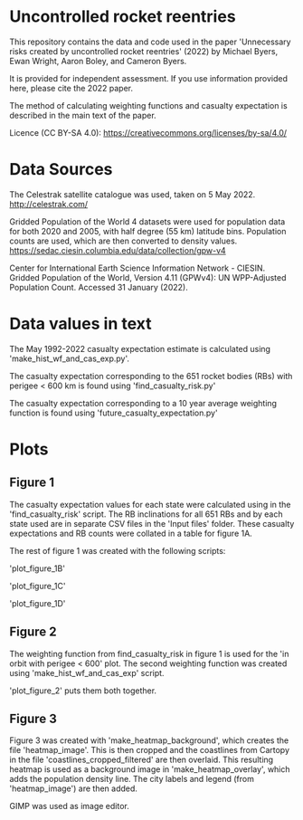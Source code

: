 # Uncontrolled rocket reentries

This repository contains the data and code used in the paper 'Unnecessary risks created by uncontrolled rocket reentries' (2022) by Michael Byers, Ewan Wright, Aaron Boley, and Cameron Byers.

It is provided for independent assessment. If you use information provided here, please cite the 2022 paper.

The method of calculating weighting functions and casualty expectation is described in the main text of the paper.

Licence (CC BY-SA 4.0): https://creativecommons.org/licenses/by-sa/4.0/

# Data Sources

The Celestrak satellite catalogue was used, taken on 5 May 2022. http://celestrak.com/

Gridded Population of the World 4 datasets were used for population data for both 2020 and 2005, with half degree (55 km) latitude bins. Population counts are used, which are then converted to density values. https://sedac.ciesin.columbia.edu/data/collection/gpw-v4

Center for International Earth Science Information Network - CIESIN. Gridded Population of the World, Version 4.11 (GPWv4): UN WPP-Adjusted Population Count. Accessed 31 January (2022).

# Data values in text

The May 1992-2022 casualty expectation estimate is calculated using 'make_hist_wf_and_cas_exp.py'.

The casualty expectation corresponding to the 651 rocket bodies (RBs) with perigee < 600 km is found using 'find_casualty_risk.py'

The casualty expectation corresponding to a 10 year average weighting function is found using 'future_casualty_expectation.py'

# Plots

## Figure 1

The casualty expectation values for each state were calculated using in the 'find_casualty_risk' script. The RB inclinations for all 651 RBs and by each state used are in separate CSV files in the 'Input files' folder. These casualty expectations and RB counts were collated in a table for figure 1A.

The rest of figure 1 was created with the following scripts:

'plot_figure_1B'

'plot_figure_1C'

'plot_figure_1D'

## Figure 2

The weighting function from find_casualty_risk in figure 1 is used for the 'in orbit with perigee < 600' plot. The second weighting function was created using 'make_hist_wf_and_cas_exp' script.

'plot_figure_2' puts them both together.

## Figure 3

Figure 3 was created with 'make_heatmap_background',  which creates the file 'heatmap_image'. This is then cropped and the coastlines from Cartopy in the file 'coastlines_cropped_filtered' are then overlaid. This resulting heatmap is used as a background image in 'make_heatmap_overlay', which adds the population density line. The city labels and legend (from 'heatmap_image') are then added.

GIMP was used as image editor.
